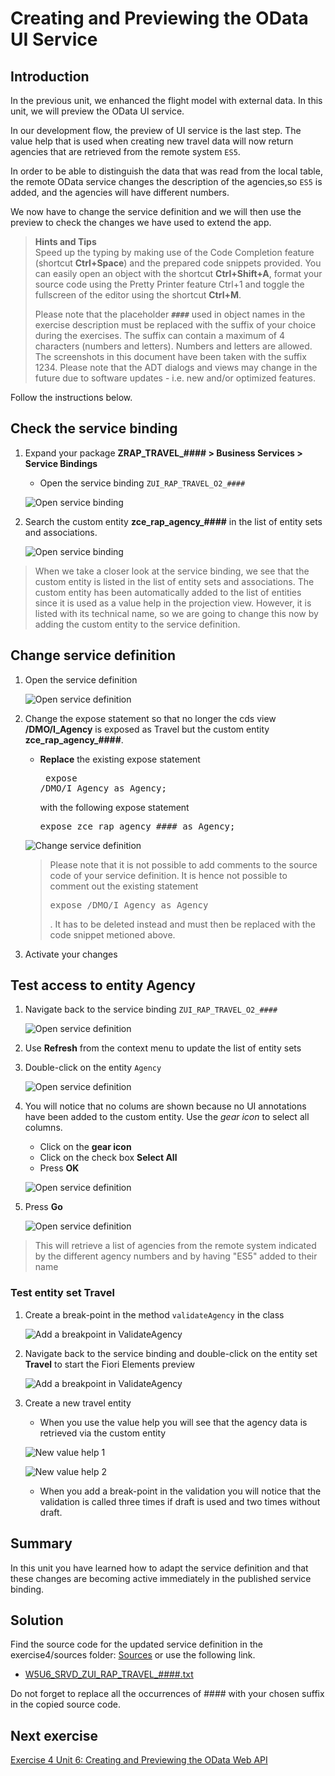 # Creating and Previewing the OData UI Service

## Introduction  

In the previous unit, we enhanced the flight model with external data. In this unit, we will preview the OData UI service.

In our development flow, the preview of UI service is the last step. 
The value help that is used when creating new travel data will now return agencies that are
retrieved from the remote system `ES5`.

In order to be able to distinguish the data that was read from the local table, the remote OData
service changes the description of the agencies,so `ES5` is added, and the agencies will have different numbers. 

We now have to change the service definition and we will then use the preview to check the changes we have used to extend the app.

> **Hints and Tips**    
> Speed up the typing by making use of the Code Completion feature (shortcut **Ctrl+Space**) and the prepared code snippets provided. 
> You can easily open an object with the shortcut **Ctrl+Shift+A**, format your source code using the Pretty Printer feature Ctrl+1 and toggle the fullscreen of the editor using the shortcut **Ctrl+M**.   
>
> Please note that the placeholder **`####`** used in object names in the exercise description must be replaced with the suffix of your choice during the exercises. The suffix can contain a maximum of 4 characters (numbers and letters). Numbers and letters are allowed.  
> The screenshots in this document have been taken with the suffix 1234.
> Please note that the ADT dialogs and views may change in the future due to software updates - i.e. new and/or optimized features.

Follow the instructions below.  
    
## Check the service binding

1. Expand your package **ZRAP_TRAVEL_#### > Business Services > Service Bindings**
    - Open the service binding `ZUI_RAP_TRAVEL_O2_####`

   ![Open service binding](images/w5u6_01_01.png)

2. Search the custom entity **zce_rap_agency_####** in the list of entity sets and associations.

   ![Open service binding](images/w5u6_01_02.png)

> When we take a closer look at the service binding, we see that the custom entity is listed in the
list of entity sets and associations. The custom entity has been automatically added to the list of entities since it is used as a value help in the projection view. However, it is listed with its technical name, so we are going to change this now by adding the
custom entity to the service definition.

## Change service definition

1. Open the service definition

   ![Open service definition](images/w5u6_01_03.png)

2. Change the expose statement so that no longer the cds view **/DMO/I_Agency** is exposed as Travel but the custom entity **zce_rap_agency_####**.
   - **Replace** the existing expose statement <pre> expose /DMO/I_Agency as Agency; </pre> with the following expose statement <pre>expose zce_rap_agency_#### as Agency;</pre>

   ![Change service definition](images/w5u6_01_04.png)

   > Please note that it is not possible to add comments to the source code of your service definition. It is hence not possible to comment out the existing statement <pre>expose /DMO/I_Agency as Agency</pre>. 
   > It has to be deleted instead and must then be replaced with the code snippet metioned above.  

3. Activate your changes

## Test access to entity Agency 

1. Navigate back to the service binding `ZUI_RAP_TRAVEL_O2_####`

   ![Open service definition](images/w5u6_01_05.png)

2. Use **Refresh** from the context menu to update the list of entity sets



3. Double-click on the entity `Agency`

   ![Open service definition](images/w5u6_01_06.png)

4. You will notice that no colums are shown because no UI annotations have been added to the custom entity. Use the *gear icon* to select all columns.

   - Click on the **gear icon**
   - Click on the check box **Select All**
   - Press **OK**
   
   ![Open service definition](images/w5u6_01_07.png)
   
4. Press **Go**

   ![Open service definition](images/w5u6_01_08.png)
   
> This will retrieve a list of agencies from the remote system indicated by the different agency numbers and by having "ES5" added to their name   

### Test entity set Travel

1. Create a break-point in the method `validateAgency` in the class 

   ![Add a breakpoint in ValidateAgency](images/w5u6_01_09.png)

2. Navigate back to the service binding and double-click on the entity set **Travel** to start the Fiori Elements preview

   ![Add a breakpoint in ValidateAgency](images/w5u6_01_10.png)

3. Create a new travel entity

   - When you use the value help you will see that the agency data is retrieved via the custom entity
   
    ![New value help 1](images/w5u6_01_11.png)   
   
    ![New value help 2](images/w5u6_01_12.png) 
   
   - When you add a break-point in the validation you will notice that the validation is called three times if draft is used and two times without draft.
   
   

## Summary

In this unit you have learned how to adapt the service definition and that these changes are becoming active immediately in the published service binding.

## Solution
Find the source code for the updated service definition in the exercise4/sources folder:
[Sources](sources) or use the following link.

- [W5U6_SRVD_ZUI_RAP_TRAVEL_####.txt](/exercise4/sources/W5U6_SRVD_ZUI_RAP_TRAVEL_%23%23%23%23.txt)

Do not forget to replace all the occurrences of #### with your chosen suffix in the copied source code.



 
## Next exercise
[Exercise 4 Unit 6: Creating and Previewing the OData Web API](unit6.md)



 
